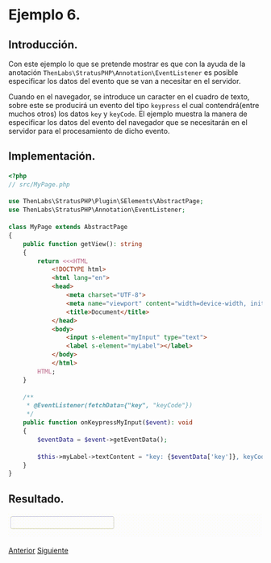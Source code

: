 
# Ejemplo 6.

## Introducción.

Con este ejemplo lo que se pretende mostrar es que con la ayuda de la anotación `ThenLabs\StratusPHP\Annotation\EventListener` es posible especificar los datos del evento que se van a necesitar en el servidor.

Cuando en el navegador, se introduce un caracter en el cuadro de texto, sobre este se producirá un evento del tipo `keypress` el cual contendrá(entre muchos otros) los datos `key` y `keyCode`. El ejemplo muestra la manera de especificar los datos del evento del navegador que se necesitarán en el servidor para el procesamiento de dicho evento.

## Implementación.

```php
<?php
// src/MyPage.php

use ThenLabs\StratusPHP\Plugin\SElements\AbstractPage;
use ThenLabs\StratusPHP\Annotation\EventListener;

class MyPage extends AbstractPage
{
    public function getView(): string
    {
        return <<<HTML
            <!DOCTYPE html>
            <html lang="en">
            <head>
                <meta charset="UTF-8">
                <meta name="viewport" content="width=device-width, initial-scale=1.0">
                <title>Document</title>
            </head>
            <body>
                <input s-element="myInput" type="text">
                <label s-element="myLabel"></label>
            </body>
            </html>
        HTML;
    }

    /**
     * @EventListener(fetchData={"key", "keyCode"})
     */
    public function onKeypressMyInput($event): void
    {
        $eventData = $event->getEventData();

        $this->myLabel->textContent = "key: {$eventData['key']}, keyCode: {$eventData['keyCode']}";
    }
}
```

## Resultado.

![](result.gif)

<a class="float-left" href="../5/example.md">Anterior</a>
<a class="float-right" href="../7/example.md">Siguiente</a>

